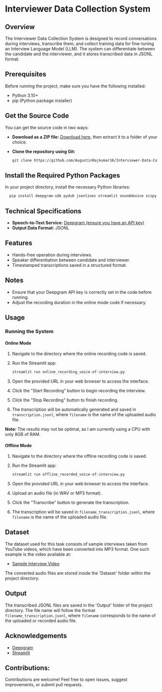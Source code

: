# Interviewer Data Collection System

## Overview
The Interviewer Data Collection System is designed to record conversations during interviews, transcribe them, and collect training data for fine-tuning an Interview Language Model (LLM). The system can differentiate between the candidate and the interviewer, and it stores transcribed data in JSONL format.

## Prerequisites

Before running the project, make sure you have the following installed:

- Python 3.10+
- pip (Python package installer)

## Get the Source Code

You can get the source code in two ways:

- **Download as a ZIP file:** [Download here](https://github.com/AugustinRajkumar16/Interviewer-Data-Collection-System/archive/refs/heads/main.zip), then extract it to a folder of your choice.
- **Clone the repository using Git:** 

    ```bash
    git clone https://github.com/AugustinRajkumar16/Interviewer-Data-Collection-System.git
    ```

## Install the Required Python Packages

In your project directory, install the necessary Python libraries:

```bash
  pip install deepgram-sdk pydub jsonlines streamlit sounddevice scipy
```

## Technical Specifications

- **Speech-to-Text Service:** [Deepgram (ensure you have an API key)](https://developers.deepgram.com/docs/create-additional-api-keys)
- **Output Data Format:** JSONL

## Features
- Hands-free operation during interviews.
- Speaker differentiation between candidate and interviewer.
- Timestamped transcriptions saved in a structured format.

## Notes
- Ensure that your Deepgram API key is correctly set in the code before running.
- Adjust the recording duration in the online mode code if necessary.

## Usage

### Running the System

#### Online Mode

1. Navigate to the directory where the online recording code is saved.
2. Run the Streamlit app:

   ```bash
   streamlit run online_recording_voice-of-interview.py
   ```

3. Open the provided URL in your web browser to access the interface.
4. Click the "Start Recording" button to begin recording the interview.
5. Click the "Stop Recording" button to finish recording.
6. The transcription will be automatically generated and saved in `transcription.jsonl`, where `filename` is the name of the uploaded audio file.

**Note:** The results may not be optimal, as I am currently using a CPU with only 8GB of RAM.

#### Offline Mode

1. Navigate to the directory where the offline recording code is saved.
2. Run the Streamlit app:

   ```bash
   streamlit run offline_recorded_voice-of-interview.py
   ```

3. Open the provided URL in your web browser to access the interface.
4. Upload an audio file (in WAV or MP3 format).
5. Click the "Transcribe" button to generate the transcription.
6. The transcription will be saved in `filename_transcription.jsonl`, where `filename` is the name of the uploaded audio file.

## Dataset

The dataset used for this task consists of sample interviews taken from YouTube videos, which have been converted into MP3 format. One such example is the video available at:

- [Sample Interview Video](https://www.youtube.com/watch?v=vkr2nSOpU9s&ab_channel=TechqflowSoftwareSolutions)

The converted audio files are stored inside the 'Dataset' folder within the project directory.

## Output

The transcribed JSONL files are saved in the 'Output' folder of the project directory. The file name will follow the format `filename_transcription.jsonl`, where `filename` corresponds to the name of the uploaded or recorded audio file.

## Acknowledgements

- [Deepgram](https://deepgram.com/)
- [Streamlit](https://streamlit.io/)

## Contributions:

Contributions are welcome! Feel free to open issues, suggest improvements, or submit pull requests.
